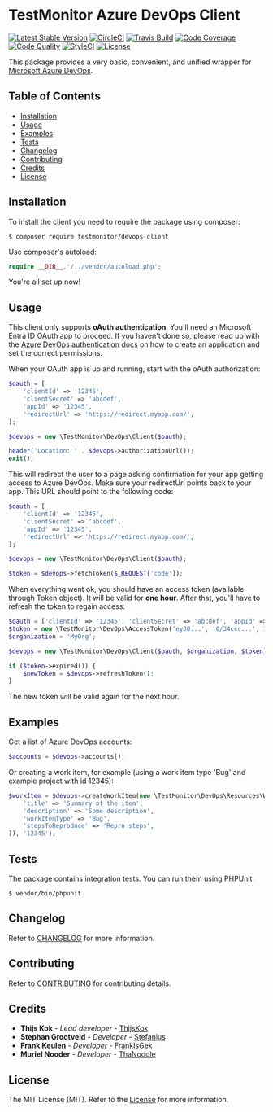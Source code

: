 # TestMonitor Azure DevOps Client

[![Latest Stable Version](https://poser.pugx.org/testmonitor/devops-client/v/stable)](https://packagist.org/packages/testmonitor/devops-client)
[![CircleCI](https://img.shields.io/circleci/project/github/testmonitor/devops-client.svg)](https://circleci.com/gh/testmonitor/devops-client)
[![Travis Build](https://travis-ci.com/testmonitor/devops-client.svg?branch=master)](https://travis-ci.com/testmonitor/devops-client)
[![Code Coverage](https://scrutinizer-ci.com/g/testmonitor/devops-client/badges/coverage.png?b=master)](https://scrutinizer-ci.com/g/testmonitor/devops-client/?branch=master)
[![Code Quality](https://scrutinizer-ci.com/g/testmonitor/devops-client/badges/quality-score.png?b=master)](https://scrutinizer-ci.com/g/testmonitor/devops-client/?branch=master)
[![StyleCI](https://styleci.io/repos/223973950/shield)](https://styleci.io/repos/223973950)
[![License](https://poser.pugx.org/testmonitor/devops-client/license)](https://packagist.org/packages/testmonitor/devops-client)

This package provides a very basic, convenient, and unified wrapper for [Microsoft Azure DevOps](https://azure.microsoft.com/en-us/services/devops/).

## Table of Contents

- [Installation](#installation)
- [Usage](#usage)
- [Examples](#examples)
- [Tests](#tests)
- [Changelog](#changelog)
- [Contributing](#contributing)
- [Credits](#credits)
- [License](#license)

## Installation

To install the client you need to require the package using composer:

	$ composer require testmonitor/devops-client

Use composer's autoload:

```php
require __DIR__.'/../vendor/autoload.php';
```

You're all set up now!

## Usage

This client only supports **oAuth authentication**. You'll need an Microsoft Entra ID OAuth app to proceed.
If you haven't done so, please read up with the [Azure DevOps authentication docs](https://docs.microsoft.com/en-us/azure/devops/integrate/get-started/authentication/oauth?view=azure-devops)
on how to create an application and set the correct permissions.

When your OAuth app is up and running, start with the oAuth authorization:

```php
$oauth = [
    'clientId' => '12345',
    'clientSecret' => 'abcdef',
    'appId' => '12345',
    'redirectUrl' => 'https://redirect.myapp.com/',
];

$devops = new \TestMonitor\DevOps\Client($oauth);

header('Location: ' . $devops->authorizationUrl());
exit();
```

This will redirect the user to a page asking confirmation for your app getting access to Azure DevOps. Make sure your redirectUrl points
back to your app. This URL should point to the following code:

```php
$oauth = [
    'clientId' => '12345',
    'clientSecret' => 'abcdef',
    'appId' => '12345',
    'redirectUrl' => 'https://redirect.myapp.com/',
];

$devops = new \TestMonitor\DevOps\Client($oauth);

$token = $devops->fetchToken($_REQUEST['code']);
```

When everything went ok, you should have an access token (available through Token object). It will be valid for **one hour**.
After that, you'll have to refresh the token to regain access:

```php
$oauth = ['clientId' => '12345', 'clientSecret' => 'abcdef', 'appId' => '12345', 'redirectUrl' => 'https://redirect.myapp.com/'];
$token = new \TestMonitor\DevOps\AccessToken('eyJ0...', '0/34ccc...', 1574601877); // the token you got last time
$organization = 'MyOrg';

$devops = new \TestMonitor\DevOps\Client($oauth, $organization, $token);

if ($token->expired()) {
    $newToken = $devops->refreshToken();
}
```

The new token will be valid again for the next hour.

## Examples

Get a list of Azure DevOps accounts:

```php
$accounts = $devops->accounts();
```

Or creating a work item, for example (using a work item type 'Bug' and example project with id 12345):

```php
$workItem = $devops->createWorkItem(new \TestMonitor\DevOps\Resources\WorkItem([
    'title' => 'Summary of the item',
    'description' => 'Some description',
    'workItemType' => 'Bug',
    'stepsToReproduce' => 'Repro steps',
]), '12345');
```

## Tests

The package contains integration tests. You can run them using PHPUnit.

    $ vendor/bin/phpunit

## Changelog

Refer to [CHANGELOG](CHANGELOG.md) for more information.

## Contributing

Refer to [CONTRIBUTING](CONTRIBUTING.md) for contributing details.

## Credits

* **Thijs Kok** - *Lead developer* - [ThijsKok](https://github.com/thijskok)
* **Stephan Grootveld** - *Developer* - [Stefanius](https://github.com/stefanius)
* **Frank Keulen** - *Developer* - [FrankIsGek](https://github.com/frankisgek)
* **Muriel Nooder** - *Developer* - [ThaNoodle](https://github.com/thanoodle)

## License

The MIT License (MIT). Refer to the [License](LICENSE.md) for more information.

